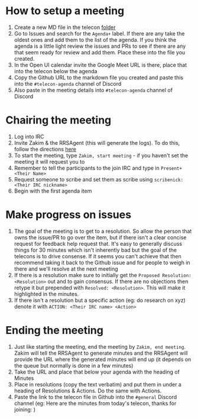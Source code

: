# How to setup a meeting

1. Create a new MD file in the telecon [folder](https://github.com/WICG/open-ui/tree/master/meetings/telecon)
2. Go to Issues and search for the `Agenda+` label. If there are any take the oldest ones and add them to the 
list of the agenda. If you think the agenda is a little light review the issues and PRs to see if there are 
any that seem ready for review and add them. Place these into the file you created.
3. In the Open UI calendar invite the Google Meet URL is there, place that into the telecon below the agenda
4. Copy the Github URL to the markdown file you created and paste this into the `#telecon-agenda` channel of Discord
5. Also paste in the meeting details into `#telecon-agenda` channel of Discord

# Chairing the meeting

1. Log into IRC
2. Invite Zakim & the RRSAgent (this will generate the logs). To do this, follow the directions [here](https://www.w3.org/2001/12/zakim-irc-bot)
3. To start the meeting, type `Zakim, start meeting` - if you haven't set the meeting it will request you to
4. Remember to tell the participants to the join IRC and type in `Present+ <Their Name>`
5. Request someone to scribe and set them as scribe using `scribenick: <Their IRC nickname>`
6. Begin with the first agenda item

# Make progress on issues

1. The goal of the meeting is to get to a resolution. So allow the person that owns the issue/PR to go over the item, but 
if there isn't a clear concise request for feedback help request that. It's easy to generally discuss things for 30 minutes which 
isn't inherently bad but the goal of the telecons is to drive consense. If it seems you can't achieve that then recommend taking 
it back to the Github issue and for people to weigh in there and we'll resolve at the next meeting
2. If there is a resolution make sure to initially get the `Proposed Resolution: <Resolution>` out and to gain consensus. If there are no objections 
then retype it but prepended with `Resolved: <Resolution>`. This will make it highlighted in the minutes.
3. If there isn't a resolution but a specific action (eg: do research on xyz) denote it with `ACTION: <Their IRC name> <Action>`

# Ending the meeting

1. Just like starting the meeting, end the meeting by `Zakim, end meeting`. Zakim will tell the RRSAgent to generate minutes and 
the RRSAgent will provide the URL where the generated minutes will end up (it depends on the queue but normally is done in a few minutes)
2. Take the URL and place that below your agenda with the heading of Minutes
3. Place in resolutions (copy the text verbatim) and put them in under a heading of Resolutions & Actions. Do the same with Actions.
4. Paste the link to the telecon file in Github into the `#general` Discord channel (eg: Here are the minutes from today's telecon, thanks for joining: <URL>)

